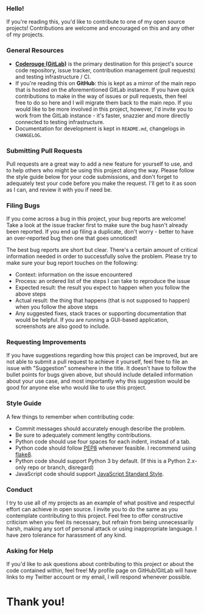### Hello!

If you're reading this, you'd like to contribute to one of my open source projects! Contributions are welcome and encouraged on this and any other of my projects.


### General Resources

 * **[Coderouge (GitLab)](https://git.coderouge.co)** is the primary destination for this project's source code repository, issue tracker, contribution management (pull requests) and testing infrastructure / CI.
 * If you're reading this on **GitHub**: this is kept as a mirror of the main repo that is hosted on the aforementioned GitLab instance. If you have quick contributions to make in the way of issues or pull requests, then feel free to do so here and I will migrate them back to the main repo. If you would like to be more involved in this project, however, I'd invite you to work from the GitLab instance - it's faster, snazzier and more directly connected to testing infrastructure.
 * Documentation for development is kept in `README.md`, changelogs in `CHANGELOG`.


### Submitting Pull Requests

Pull requests are a great way to add a new feature for yourself to use, and to help others who might be using this project along the way. Please follow the style guide below for your code submissions, and don't forget to adequately test your code before you make the request. I'll get to it as soon as I can, and review it with you if need be.


### Filing Bugs

If you come across a bug in this project, your bug reports are welcome! Take a look at the issue tracker first to make sure the bug hasn't already been reported. If you end up filing a duplicate, don't worry - better to have an over-reported bug then one that goes unnoticed!

The best bug reports are short but clear. There's a certain amount of critical information needed in order to successfully solve the problem. Please try to make sure your bug report touches on the following:

 * Context: information on the issue encountered
 * Process: an ordered list of the steps I can take to reproduce the issue
 * Expected result: the result you expect to happen when you follow the above steps
 * Actual result: the thing that happens (that is not supposed to happen) when you follow the above steps
 * Any suggested fixes, stack traces or supporting documentation that would be helpful. If you are running a GUI-based application, screenshots are also good to include.


### Requesting Improvements

If you have suggestions regarding how this project can be improved, but are not able to submit a pull request to achieve it yourself, feel free to file an issue with "Suggestion" somewhere in the title. It doesn't have to follow the bullet points for bugs given above, but should include detailed information about your use case, and most importantly why this suggestion would be good for anyone else who would like to use this project.


### Style Guide

A few things to remember when contributing code:

 * Commit messages should accurately enough describe the problem.
 * Be sure to adequately comment lengthy contributions.
 * Python code should use four spaces for each indent, instead of a tab.
 * Python code should follow [PEP8](https://www.python.org/dev/peps/pep-0008/) whenever feasible. I recommend using [flake8](http://flake8.pycqa.org/en/latest/).
 * Python code should support Python 3 by default. (If this is a Python 2.x-only repo or branch, disregard)
 * JavaScript code should support [JavaScript Standard Style](http://standardjs.com).


### Conduct

I try to use all of my projects as an example of what positive and respectful effort can achieve in open source. I invite you to do the same as you contemplate contributing to this project. Feel free to offer constructive criticism when you feel its necessary, but refrain from being unnecessarily harsh, making any sort of personal attack or using inappropriate language. I have zero tolerance for harassment of any kind.


### Asking for Help

If you'd like to ask questions about contributing to this project or about the code contained within, feel free! My profile page on GitHub/GitLab will have links to my Twitter account or my email, I will respond whenever possible.


# Thank you!
